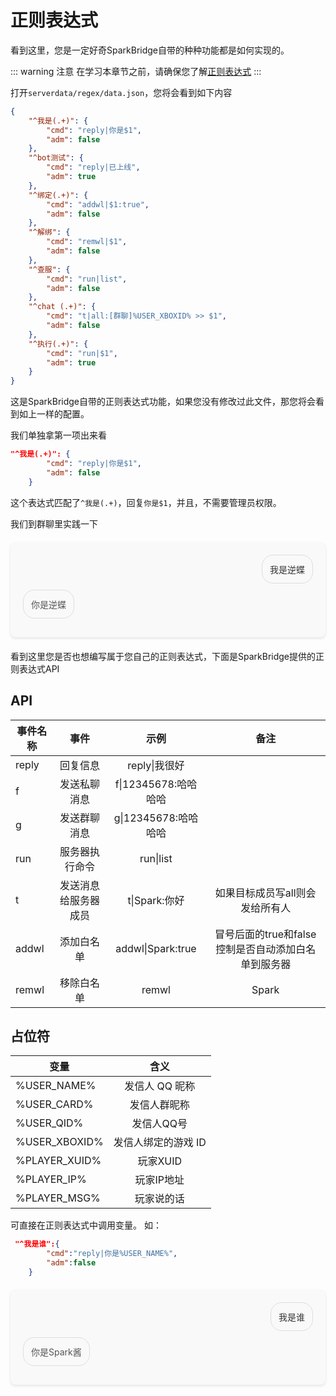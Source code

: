 # 正则表达式

看到这里，您是一定好奇SparkBridge自带的种种功能都是如何实现的。

::: warning 注意
在学习本章节之前，请确保您了解[正则表达式](https://www.runoob.com/regexp/regexp-syntax.html)
:::

打开`serverdata/regex/data.json`，您将会看到如下内容

``` json
{
    "^我是(.+)": {
        "cmd": "reply|你是$1",
        "adm": false
    },
    "^bot测试": {
        "cmd": "reply|已上线",
        "adm": true
    },
    "^绑定(.+)": {
        "cmd": "addwl|$1:true",
        "adm": false
    },
    "^解绑": {
        "cmd": "remwl|$1",
        "adm": false
    },
    "^查服": {
        "cmd": "run|list",
        "adm": false
    },
    "^chat (.+)": {
        "cmd": "t|all:[群聊]%USER_XBOXID% >> $1",
        "adm": false
    },
    "^执行(.+)": {
        "cmd": "run|$1",
        "adm": true
    }
}
```

这是SparkBridge自带的正则表达式功能，如果您没有修改过此文件，那您将会看到如上一样的配置。

我们单独拿第一项出来看

``` json
"^我是(.+)": {
        "cmd": "reply|你是$1",
        "adm": false
    }
```

这个表达式匹配了`^我是(.+)`，回复`你是$1`，并且，不需要管理员权限。

我们到群聊里实践一下

<div class="dialogue">
  
  <!-- 用户2 发言 -->
  <div class="bubble user-2">我是逆蝶</div>
  <div class="clear"></div>
  
  <!-- 用户1 发言 -->
  <div class="bubble user-1">你是逆蝶</div>
  <div class="clear"></div>
</div>

看到这里您是否也想编写属于您自己的正则表达式，下面是SparkBridge提供的正则表达式API

## API

| 事件名称       |      事件     |  示例     |  备注 |  
| ------------- | :-----------: |  :-----------: | :-----------: | 
| reply     | 回复信息 | reply\|我很好 |
|f      |  发送私聊消息    |f\|12345678:哈哈哈哈 | 
| g|  发送群聊消息   | g\|12345678:哈哈哈哈|
| run|  服务器执行命令   | run\|list |
| t|  发送消息给服务器成员  | t\|Spark:你好|如果目标成员写all则会发给所有人|
| addwl|  添加白名单 | addwl\|Spark:true|冒号后面的true和false控制是否自动添加白名单到服务器|
|remwl|移除白名单|remwl|Spark|

## 占位符

|变量	|含义|
| ------------- | :-----------: | 
|%USER_NAME%	|发信人 QQ 昵称|
|%USER_CARD%	|发信人群昵称|
|%USER_QID%| 发信人QQ号|
|%USER_XBOXID%	|发信人绑定的游戏 ID|
|%PLAYER_XUID%|玩家XUID|
|%PLAYER_IP%|玩家IP地址|
|%PLAYER_MSG%|玩家说的话|


可直接在正则表达式中调用变量。 如：

``` json
 "^我是谁":{
        "cmd":"reply|你是%USER_NAME%",
        "adm":false
    }
```
<div class="dialogue">
  
  <!-- 用户2 发言 -->
  <div class="bubble user-2">我是谁</div>
  <div class="clear"></div>
  
  <!-- 用户1 发言 -->
  <div class="bubble user-1">你是Spark酱</div>
  <div class="clear"></div>
</div>


<style>
    .dialogue {
      max-width: 600px;
      margin: 20px auto;
      padding: 20px;
      background-color: #f9f9f9;
      border-radius: 8px;
      box-shadow: 0 2px 4px rgba(0, 0, 0, 0.1);
    }

    .bubble {
      position: relative;
      margin-bottom: 10px;
      padding: 12px;
      border-radius: 18px;
      font-size: 1em;
      background-color: transparent; /* 背景设为透明 */
      border: 1px solid #ddd; /* 添加边框以增加可见性 */
      word-wrap: break-word; /* 确保文本可以换行 */
    }

    .bubble.user-1 {
      float: left;
      color: #555; /* 可以为不同用户设置不同的文本颜色 */
    }

    .bubble.user-2 {
      float: right;
      color: #333; /* 可以为不同用户设置不同的文本颜色 */
    }

    .bubble::before {
      content: "";
      position: absolute;
      width: 0;
      height: 0;
      border-style: solid;
      border-color: transparent;
    }

    .clear {
      clear: both;
    }
  </style>